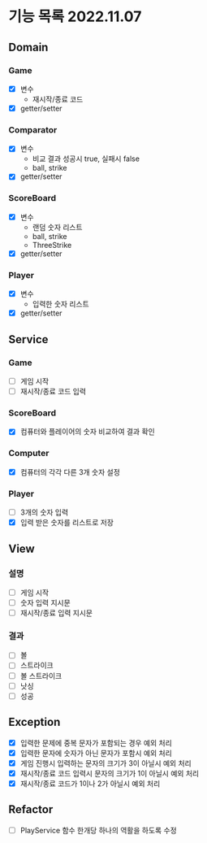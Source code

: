 # 기능 목록 2022.11.07
## Domain
### Game
- [X] 변수
  - 재시작/종료 코드
- [X] getter/setter

### Comparator
- [X] 변수
  - 비교 결과 성공시 true, 실패시 false
  - ball, strike
- [X] getter/setter

### ScoreBoard
- [X] 변수
  - 랜덤 숫자 리스트
  - ball, strike
  - ThreeStrike
- [X] getter/setter

### Player
- [X] 변수
  - 입력한 숫자 리스트
- [X] getter/setter

## Service
### Game  
- [ ] 게임 시작
- [ ] 재시작/종료 코드 입력

### ScoreBoard
- [X] 컴퓨터와 플레이어의 숫자 비교하여 결과 확인

### Computer 
- [X] 컴퓨터의 각각 다른 3개 숫자 설정

### Player
- [ ] 3개의 숫자 입력
- [X] 입력 받은 숫자를 리스트로 저장

## View
### 설명
- [ ] 게임 시작
- [ ] 숫자 입력 지시문
- [ ] 재시작/종료 입력 지시문

### 결과
- [ ] 볼
- [ ] 스트라이크
- [ ] 볼 스트라이크
- [ ] 낫싱
- [ ] 성공

## Exception
- [X] 입력한 문제에 중복 문자가 포함되는 경우 예외 처리
- [X] 입력한 문자에 숫자가 아닌 문자가 포함시 예외 처리
- [X] 게임 진행시 입력하는 문자의 크기가 3이 아닐시 예외 처리
- [X] 재시작/종료 코드 입력시 문자의 크기가 1이 아닐시 예외 처리
- [X] 재시작/종료 코드가 1이나 2가 아닐시 예외 처리

## Refactor
- [ ] PlayService 함수 한개당 하나의 역활을 하도록 수정